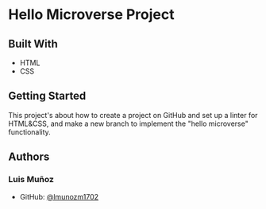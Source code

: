 # Hello Microverse Project

## Built With

- HTML
- CSS

## Getting Started

This project's about how to create a project on GitHub and set up a linter for HTML&CSS, and make a new branch to implement the "hello microverse" functionality.

## Authors

### Luis Muñoz

- GitHub: [@lmunozm1702](https://github.com/lmunozm1702/ "GitHub Profile")
